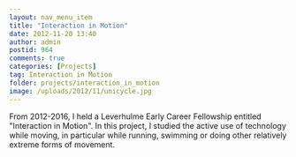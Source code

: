 ```yaml
---
layout: nav_menu_item
title: "Interaction in Motion"
date: 2012-11-20 13:40
author: admin
postid: 964
comments: true
categories: [Projects]
tag: Interaction in Motion
folder: projects/interaction_in_motion
image: /uploads/2012/11/unicycle.jpg
---
```

From 2012-2016, I held a Leverhulme Early Career Fellowship entitled "Interaction in Motion". In this project, I studied the active use of technology while moving, in particular while running, swimming or doing other relatively extreme forms of movement.

